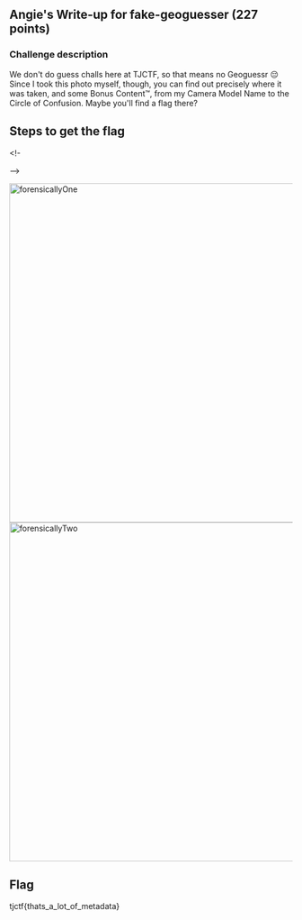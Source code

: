 <h2>Angie's Write-up for fake-geoguesser (227 points)</h2>

<h3>Challenge description</h3>

<p>We don't do guess challs here at TJCTF, so that means no Geoguessr 😔 Since I took this photo myself, 
though, you can find out precisely where it was taken, and some Bonus Content™, from my Camera Model Name 
to the Circle of Confusion. Maybe you'll find a flag there?</p>

<h2>Steps to get the flag</h2>

<!-<p>-->

<img width="602" alt="forensicallyOne" src="#">
<img width="602" alt="forensicallyTwo" src="#">

<h2>Flag</h2>
<p>tjctf{thats_a_lot_of_metadata}</p>
